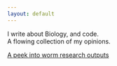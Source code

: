```yaml
---
layout: default
---
```



I write about Biology, and code. \
A flowing collection of my opinions. 

[A peek into worm research outputs](blog/list_of_things_worms_have_given_us.md)
